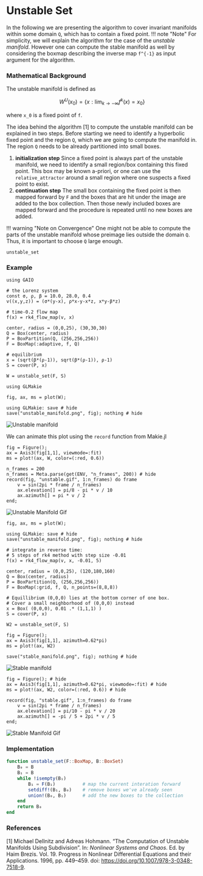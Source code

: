 # Unstable Set

In the following we are presenting the algorithm to cover invariant manifolds within some domain ``Q``, which has to contain a fixed point.
!!! note "Note"
    For simplicity, we will explain the algorithm for the case of the *unstable manifold*. However one can compute the stable manifold as well by considering the boxmap describing the inverse map ``f^{-1}`` as input argument for the algorithm.

### Mathematical Background
The unstable manifold is defined as
```math
W^U(x_0) = \{x: \lim_{k \to - \infty} f^k(x) = x_0 \}
```
where ``x_0`` is a fixed point of ``f``.

The idea behind the algorithm [1] to compute the unstable manifold can be explained in two steps. Before starting we need to identify a hyperbolic fixed point and the region ``Q``, which we are going to compute the manifold in. The region ``Q`` needs to be already partitioned into small boxes.
1. **initialization step** Since a fixed point is always part of the unstable manifold, we need to identify a small region/box containing this fixed point. This box may be known a-priori, or one can use the `relative_attractor` around a small region where one suspects a fixed point to exist. 
2. **continuation step** The small box containing the fixed point is then mapped forward by `F` and the boxes that are hit under the image are added to the box collection. Then those newly included boxes are mapped forward and the procedure is repeated until no new boxes are added. 

!!! warning "Note on Convergence"
    One might not be able to compute the parts of the unstable manifold whose preimage lies outside the domain ``Q``.
    Thus, it is important to choose ``Q`` large enough.

```@docs
unstable_set
```

### Example

```@example 1
using GAIO

# the Lorenz system
const σ, ρ, β = 10.0, 28.0, 0.4
v((x,y,z)) = (σ*(y-x), ρ*x-y-x*z, x*y-β*z)

# time-0.2 flow map
f(x) = rk4_flow_map(v, x)

center, radius = (0,0,25), (30,30,30)
Q = Box(center, radius)
P = BoxPartition(Q, (256,256,256))
F = BoxMap(:adaptive, f, Q)

# equilibrium
x = (sqrt(β*(ρ-1)), sqrt(β*(ρ-1)), ρ-1)
S = cover(P, x)

W = unstable_set(F, S)
```

```@example 1
using GLMakie

fig, ax, ms = plot(W);

using GLMakie: save # hide
save("unstable_manifold.png", fig); nothing # hide
```

![Unstable manifold](unstable_manifold.png)

We can animate this plot using the `record` function from Makie.jl

```@example 1
fig = Figure();
ax = Axis3(fig[1,1], viewmode=:fit)
ms = plot!(ax, W, color=(:red, 0.6))

n_frames = 200
n_frames = Meta.parse(get(ENV, "n_frames", 200)) # hide
record(fig, "unstable.gif", 1:n_frames) do frame
    v = sin(2pi * frame / n_frames)
    ax.elevation[] = pi/8 - pi * v / 10
    ax.azimuth[] = pi * v / 2
end;
```

![Unstable Manifold Gif](unstable.gif)

```@example 1
fig, ax, ms = plot(W);

using GLMakie: save # hide
save("unstable_manifold.png", fig); nothing # hide
```

```@example 1
# integrate in reverse time: 
# 5 steps of rk4 method with step size -0.01
f(x) = rk4_flow_map(v, x, -0.01, 5)

center, radius = (0,0,25), (120,180,160)
Q = Box(center, radius)
P = BoxPartition(Q, (256,256,256))
F = BoxMap(:grid, f, Q, n_points=(8,8,8))

# Equillibrium (0,0,0) lies at the bottom corner of one box.
# Cover a small neighborhood of (0,0,0) instead
x = Box( (0,0,0), 0.01 .* (1,1,1) )
S = cover(P, x)

W2 = unstable_set(F, S)
```

```@example 1
fig = Figure();
ax = Axis3(fig[1,1], azimuth=0.62*pi)
ms = plot!(ax, W2)

save("stable_manifold.png", fig); nothing # hide
```

![Stable manifold](stable_manifold.png)

```@example 1
fig = Figure(); # hide
ax = Axis3(fig[1,1], azimuth=0.62*pi, viewmode=:fit) # hide
ms = plot!(ax, W2, color=(:red, 0.6)) # hide

record(fig, "stable.gif", 1:n_frames) do frame
    v = sin(2pi * frame / n_frames)
    ax.elevation[] = pi/10 - pi * v / 20
    ax.azimuth[] = -pi / 5 + 2pi * v / 5
end;
```

![Stable Manifold Gif](stable.gif)

### Implementation

```julia
function unstable_set(F::BoxMap, B::BoxSet)
    B₀ = B
    B₁ = B
    while !isempty(B₁)
        B₁ = F(B₁)          # map the current interation forward
        setdiff!(B₁, B₀)    # remove boxes we've already seen
        union!(B₀, B₁)      # add the new boxes to the collection
    end
    return B₀
end
```

### References

[1] Michael Dellnitz and Adreas Hohmann. “The Computation of Unstable Manifolds Using Subdivision”. In: _Nonlinear Systems and Chaos_. Ed. by Haim Brezis. Vol. 19. Progress in Nonlinear Differential Equations and their Applications. 1996, pp. 449–459. doi: https://doi.org/10.1007/978-3-0348-7518-9.
